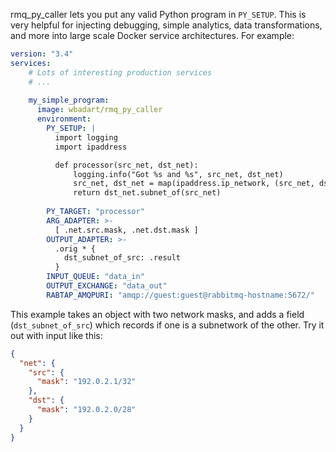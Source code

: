 rmq_py_caller lets you put any valid Python program in `PY_SETUP`. This is very
helpful for injecting debugging, simple analytics, data transformations, and
more into large scale Docker service architectures. For example:

```yaml
version: "3.4"
services:
    # Lots of interesting production services
    # ...
    
    my_simple_program:
      image: wbadart/rmq_py_caller
      environment:
        PY_SETUP: |
          import logging
          import ipaddress

          def processor(src_net, dst_net):
              logging.info("Got %s and %s", src_net, dst_net)
              src_net, dst_net = map(ipaddress.ip_network, (src_net, dst_net))
              return dst_net.subnet_of(src_net)
          
        PY_TARGET: "processor"
        ARG_ADAPTER: >-
          [ .net.src.mask, .net.dst.mask ]
        OUTPUT_ADAPTER: >-
          .orig * {
            dst_subnet_of_src: .result
          }
        INPUT_QUEUE: "data_in"
        OUTPUT_EXCHANGE: "data_out"
        RABTAP_AMQPURI: "amqp://guest:guest@rabbitmq-hostname:5672/"
```

This example takes an object with two network masks, and adds a field
(`dst_subnet_of_src`) which records if one is a subnetwork of the other. Try it
out with input like this:

```json
{
  "net": {
    "src": {
      "mask": "192.0.2.1/32"
    },
    "dst": {
      "mask": "192.0.2.0/28"
    }
  }
}
```
